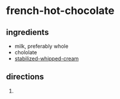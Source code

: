 # french-hot-chocolate


## ingredients
- milk, preferably whole
- chololate
- [stabilized-whipped-cream](../toppings/stabilized-whipped-cream.md)

## directions
1. 